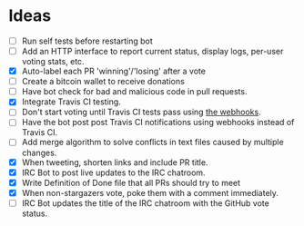 # Ideas

 - [ ] Run self tests before restarting bot
 - [ ] Add an HTTP interface to report current status, display logs, per-user voting stats, etc.
 - [x] Auto-label each PR 'winning'/'losing' after a vote
 - [ ] Create a bitcoin wallet to receive donations
 - [ ] Have bot check for bad and malicious code in pull requests.
 - [x] Integrate Travis CI testing.
 - [ ] Don't start voting until Travis CI tests pass using [the webhooks](http://docs.travis-ci.com/user/notifications/#Webhook-notification).
 - [ ] Have the bot post post Travis CI notifications using webhooks instead of Travis CI.
 - [ ] Add merge algorithm to solve conflicts in text files caused by multiple changes.
 - [x] When tweeting, shorten links and include PR title.
 - [x] IRC Bot to post live updates to the IRC chatroom.
 - [x] Write Definition of Done file that all PRs should try to meet
 - [x] When non-stargazers vote, poke them with a comment immediately.
 - [ ] IRC Bot updates the title of the IRC chatroom with the GitHub vote status.
